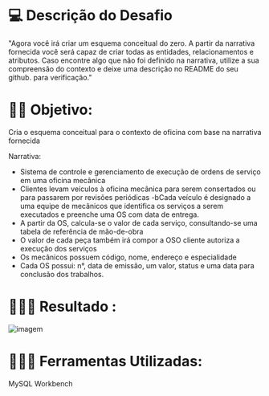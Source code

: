 # 💻  Descrição do Desafio
"Agora você irá criar um esquema conceitual do zero. A partir da narrativa fornecida você será capaz de criar todas as entidades, relacionamentos e atributos. Caso encontre algo que não foi definido na narrativa, utilize a sua compreensão do contexto e deixe uma descrição no README do seu github. para verificação."


# 🐱‍🏍 Objetivo:
Cria o esquema conceitual para o contexto de oficina com base na narrativa fornecida

Narrativa:
- Sistema de controle e gerenciamento de execução de ordens de serviço em uma oficina mecânica
- Clientes levam veículos à oficina mecânica para serem consertados ou para passarem por revisões  periódicas
-bCada veículo é designado a uma equipe de mecânicos que identifica os serviços a serem executados e preenche uma OS com data de entrega.
- A partir da OS, calcula-se o valor de cada serviço, consultando-se uma tabela de referência de mão-de-obra
- O valor de cada peça também irá compor a OSO cliente autoriza a execução dos serviços
- Os mecânicos possuem código, nome, endereço e especialidade
- Cada OS possui: n°, data de emissão, um valor, status e uma data para conclusão dos trabalhos.


# 👩🏾‍💻 Resultado :

![imagem](https://github.com/DeboraSouza277/bootcamp-Dio-ciencia_de_dados/blob/main/Desafio_de_Projeto/Modelo%20Banco%20Dados%20Conceitual%20Oficina/Banco%20de%20Dados%20Oficina.png)


# 👩🏾‍🔧 Ferramentas Utilizadas:

MySQL Workbench
